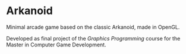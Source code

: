 # Arkanoid

Minimal arcade game based on the classic Arkanoid, made in OpenGL.

Developed as final project of the *Graphics Programming* course for the Master in Computer Game Development.
